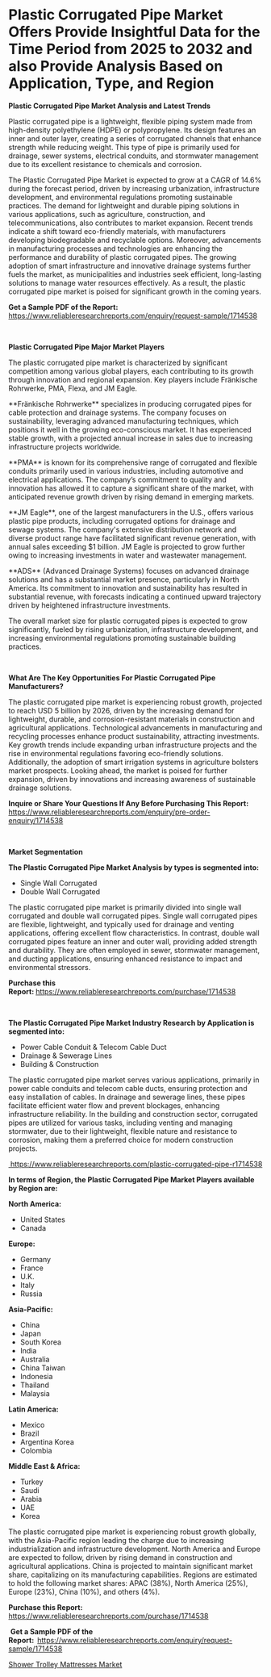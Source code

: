 <p><h1>Plastic Corrugated Pipe Market Offers Provide Insightful Data for the Time Period from 2025 to 2032 and also Provide Analysis Based on Application, Type, and Region</h1></p><p><strong>Plastic Corrugated Pipe Market Analysis and Latest Trends</strong></p>
<p><p>Plastic corrugated pipe is a lightweight, flexible piping system made from high-density polyethylene (HDPE) or polypropylene. Its design features an inner and outer layer, creating a series of corrugated channels that enhance strength while reducing weight. This type of pipe is primarily used for drainage, sewer systems, electrical conduits, and stormwater management due to its excellent resistance to chemicals and corrosion.</p><p>The Plastic Corrugated Pipe Market is expected to grow at a CAGR of 14.6% during the forecast period, driven by increasing urbanization, infrastructure development, and environmental regulations promoting sustainable practices. The demand for lightweight and durable piping solutions in various applications, such as agriculture, construction, and telecommunications, also contributes to market expansion. Recent trends indicate a shift toward eco-friendly materials, with manufacturers developing biodegradable and recyclable options. Moreover, advancements in manufacturing processes and technologies are enhancing the performance and durability of plastic corrugated pipes. The growing adoption of smart infrastructure and innovative drainage systems further fuels the market, as municipalities and industries seek efficient, long-lasting solutions to manage water resources effectively. As a result, the plastic corrugated pipe market is poised for significant growth in the coming years.</p></p>
<p><strong>Get a Sample PDF of the Report:&nbsp;</strong> <a href="https://www.reliableresearchreports.com/enquiry/request-sample/1714538?utm_campaign=3086&utm_medium=2&utm_source=Github&utm_content=ia&utm_term=28032025&utm_id=plastic-corrugated-pipe">https://www.reliableresearchreports.com/enquiry/request-sample/1714538</a></p>
<p>&nbsp;</p>
<p><strong>Plastic Corrugated Pipe Major Market Players</strong></p>
<p><p>The plastic corrugated pipe market is characterized by significant competition among various global players, each contributing to its growth through innovation and regional expansion. Key players include Fränkische Rohrwerke, PMA, Flexa, and JM Eagle.</p><p>**Fränkische Rohrwerke** specializes in producing corrugated pipes for cable protection and drainage systems. The company focuses on sustainability, leveraging advanced manufacturing techniques, which positions it well in the growing eco-conscious market. It has experienced stable growth, with a projected annual increase in sales due to increasing infrastructure projects worldwide.</p><p>**PMA** is known for its comprehensive range of corrugated and flexible conduits primarily used in various industries, including automotive and electrical applications. The company’s commitment to quality and innovation has allowed it to capture a significant share of the market, with anticipated revenue growth driven by rising demand in emerging markets.</p><p>**JM Eagle**, one of the largest manufacturers in the U.S., offers various plastic pipe products, including corrugated options for drainage and sewage systems. The company's extensive distribution network and diverse product range have facilitated significant revenue generation, with annual sales exceeding $1 billion. JM Eagle is projected to grow further owing to increasing investments in water and wastewater management.</p><p>**ADS** (Advanced Drainage Systems) focuses on advanced drainage solutions and has a substantial market presence, particularly in North America. Its commitment to innovation and sustainability has resulted in substantial revenue, with forecasts indicating a continued upward trajectory driven by heightened infrastructure investments.</p><p>The overall market size for plastic corrugated pipes is expected to grow significantly, fueled by rising urbanization, infrastructure development, and increasing environmental regulations promoting sustainable building practices.</p></p>
<p>&nbsp;</p>
<p><strong>What Are The Key Opportunities For Plastic Corrugated Pipe Manufacturers?</strong></p>
<p><p>The plastic corrugated pipe market is experiencing robust growth, projected to reach USD 5 billion by 2026, driven by the increasing demand for lightweight, durable, and corrosion-resistant materials in construction and agricultural applications. Technological advancements in manufacturing and recycling processes enhance product sustainability, attracting investments. Key growth trends include expanding urban infrastructure projects and the rise in environmental regulations favoring eco-friendly solutions. Additionally, the adoption of smart irrigation systems in agriculture bolsters market prospects. Looking ahead, the market is poised for further expansion, driven by innovations and increasing awareness of sustainable drainage solutions.</p></p>
<p><strong>Inquire or Share Your Questions If Any Before Purchasing This Report:</strong> <a href="https://www.reliableresearchreports.com/enquiry/pre-order-enquiry/1714538?utm_campaign=3086&utm_medium=2&utm_source=Github&utm_content=ia&utm_term=28032025&utm_id=plastic-corrugated-pipe">https://www.reliableresearchreports.com/enquiry/pre-order-enquiry/1714538</a></p>
<p>&nbsp;</p>
<p><strong>Market Segmentation</strong></p>
<p><strong>The Plastic Corrugated Pipe Market Analysis by types is segmented into:</strong></p>
<p><ul><li>Single Wall Corrugated</li><li>Double Wall Corrugated</li></ul></p>
<p><p>The plastic corrugated pipe market is primarily divided into single wall corrugated and double wall corrugated pipes. Single wall corrugated pipes are flexible, lightweight, and typically used for drainage and venting applications, offering excellent flow characteristics. In contrast, double wall corrugated pipes feature an inner and outer wall, providing added strength and durability. They are often employed in sewer, stormwater management, and ducting applications, ensuring enhanced resistance to impact and environmental stressors.</p></p>
<p><strong>Purchase this Report:&nbsp;</strong><a href="https://www.reliableresearchreports.com/purchase/1714538?utm_campaign=3086&utm_medium=2&utm_source=Github&utm_content=ia&utm_term=28032025&utm_id=plastic-corrugated-pipe">https://www.reliableresearchreports.com/purchase/1714538</a></p>
<p>&nbsp;</p>
<p><strong>The Plastic Corrugated Pipe Market Industry Research by Application is segmented into:</strong></p>
<p><ul><li>Power Cable Conduit & Telecom Cable Duct</li><li>Drainage & Sewerage Lines</li><li>Building & Construction</li></ul></p>
<p><p>The plastic corrugated pipe market serves various applications, primarily in power cable conduits and telecom cable ducts, ensuring protection and easy installation of cables. In drainage and sewerage lines, these pipes facilitate efficient water flow and prevent blockages, enhancing infrastructure reliability. In the building and construction sector, corrugated pipes are utilized for various tasks, including venting and managing stormwater, due to their lightweight, flexible nature and resistance to corrosion, making them a preferred choice for modern construction projects.</p></p>
<p><a href="https://www.reliableresearchreports.com/plastic-corrugated-pipe-r1714538?utm_campaign=3086&utm_medium=2&utm_source=Github&utm_content=ia&utm_term=28032025&utm_id=plastic-corrugated-pipe">&nbsp;https://www.reliableresearchreports.com/plastic-corrugated-pipe-r1714538</a></p>
<p><strong>In terms of Region, the Plastic Corrugated Pipe Market Players available by Region are:</strong></p>
<p>
    <p> <strong> North America: </strong>
        <ul>
            <li>United States</li>
            <li>Canada</li>
        </ul>
        </p> 
    <p> <strong> Europe: </strong>
        <ul>
            <li>Germany</li>
            <li>France</li>
            <li>U.K.</li>
            <li>Italy</li>
            <li>Russia</li>
        </ul>
        </p> 
    <p> <strong> Asia-Pacific: </strong>
        <ul>
            <li>China</li>
            <li>Japan</li>
            <li>South Korea</li>
            <li>India</li>
            <li>Australia</li>
            <li>China Taiwan</li>
            <li>Indonesia</li>
            <li>Thailand</li>
            <li>Malaysia</li>
        </ul>
        </p> 
    <p> <strong> Latin America: </strong>
        <ul>
            <li>Mexico</li>
            <li>Brazil</li>
            <li>Argentina Korea</li>
            <li>Colombia</li>
        </ul>
        </p> 
    <p> <strong> Middle East & Africa: </strong>
        <ul>
            <li>Turkey</li>
            <li>Saudi</li>
            <li>Arabia</li>
            <li>UAE</li>
            <li>Korea</li>
        </ul>
    </p>
    </p>
<p><p>The plastic corrugated pipe market is experiencing robust growth globally, with the Asia-Pacific region leading the charge due to increasing industrialization and infrastructure development. North America and Europe are expected to follow, driven by rising demand in construction and agricultural applications. China is projected to maintain significant market share, capitalizing on its manufacturing capabilities. Regions are estimated to hold the following market shares: APAC (38%), North America (25%), Europe (23%), China (10%), and others (4%).</p></p>
<p><strong>Purchase this Report: </strong><a href="https://www.reliableresearchreports.com/purchase/1714538?utm_campaign=3086&utm_medium=2&utm_source=Github&utm_content=ia&utm_term=28032025&utm_id=plastic-corrugated-pipe">https://www.reliableresearchreports.com/purchase/1714538</a></p>
<p>&nbsp;<strong>Get a Sample PDF of the Report:&nbsp;&nbsp;</strong><a href="https://www.reliableresearchreports.com/enquiry/request-sample/1714538?utm_campaign=3086&utm_medium=2&utm_source=Github&utm_content=ia&utm_term=28032025&utm_id=plastic-corrugated-pipe">https://www.reliableresearchreports.com/enquiry/request-sample/1714538</a></p>
<p><strong></strong></p>
<p><p><a href="https://github.com/vigoseiler/Market-Research-Report-List-1/blob/main/shower-trolley-mattresses-market.md?utm_campaign=3086&utm_medium=2&utm_source=Github&utm_content=ia&utm_term=28032025&utm_id=plastic-corrugated-pipe">Shower Trolley Mattresses Market</a></p></p>